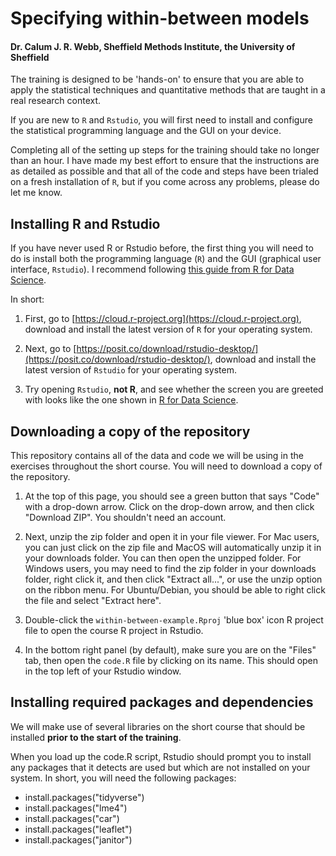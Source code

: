 # Specifying within-between models

#### Dr. Calum J. R. Webb, Sheffield Methods Institute, the University of Sheffield

The training is designed to be 'hands-on' to ensure that you are able to apply the statistical techniques and quantitative methods that are taught in a real research context.

If you are new to `R` and `Rstudio`, you will first need to install and configure the statistical programming language and the GUI on your device. 

Completing all of the setting up steps for the training should take no longer than an hour. I have made my best effort to ensure that the instructions are as detailed as possible and that all of the code and steps have been trialed on a fresh installation of `R`, but if you come across any problems, please do let me know.


## Installing R and Rstudio

If you have never used R or Rstudio before, the first thing you will need to do is install both the programming language (`R`) and the GUI (graphical user interface, `Rstudio`). I recommend following [this guide from R for Data Science](https://r4ds.hadley.nz/intro#prerequisites). 

In short: 

1) First, go to [https://cloud.r-project.org](https://cloud.r-project.org), download and install the latest version of `R` for your operating system.

2) Next, go to [https://posit.co/download/rstudio-desktop/](https://posit.co/download/rstudio-desktop/), download and install the latest version of `Rstudio` for your operating system. 

3) Try opening `Rstudio`, **not R**, and see whether the screen you are greeted with looks like the one shown in [R for Data Science](https://r4ds.hadley.nz/intro#prerequisites). 


## Downloading a copy of the repository

This repository contains all of the data and code we will be using in the exercises throughout the short course. You will need to download a copy of the repository.

1) At the top of this page, you should see a green button that says "Code" with a drop-down arrow. Click on the drop-down arrow, and then click "Download ZIP". You shouldn't need an account.

2) Next, unzip the zip folder and open it in your file viewer. For Mac users, you can just click on the zip file and MacOS will automatically unzip it in your downloads folder. You can then open the unzipped folder. For Windows users, you may need to find the zip folder in your downloads folder, right click it, and then click "Extract all...", or use the unzip option on the ribbon menu. For Ubuntu/Debian, you should be able to right click the file and select "Extract here".

3) Double-click the `within-between-example.Rproj` 'blue box' icon R project file to open the course R project in Rstudio.

4) In the bottom right panel (by default), make sure you are on the "Files" tab, then open the `code.R` file by clicking on its name. This should open in the top left of your Rstudio window. 

## Installing required packages and dependencies

We will make use of several libraries on the short course that should be installed **prior to the start of the training**. 

When you load up the code.R script, Rstudio should prompt you to install any packages that it detects are used but which are not installed on your system. In short, you will need the following packages:

* install.packages("tidyverse")
* install.packages("lme4")
* install.packages("car")
* install.packages("leaflet")
* install.packages("janitor")
  
  
<br><br><br>
